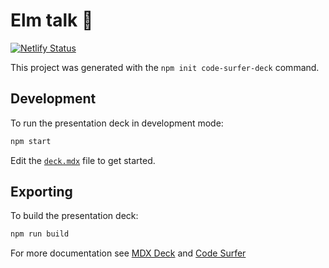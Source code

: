 # Elm talk 🌳

[![Netlify Status](https://api.netlify.com/api/v1/badges/ad726351-d2ba-4cef-b777-6a5d2f6146d9/deploy-status)](https://app.netlify.com/sites/elm-talk/deploys)

This project was generated with the `npm init code-surfer-deck` command.

## Development

To run the presentation deck in development mode:

```sh
npm start
```

Edit the [`deck.mdx`](deck.mdx) file to get started.

## Exporting

To build the presentation deck:

```sh
npm run build
```

For more documentation see [MDX Deck](https://github.com/jxnblk/mdx-deck) and [Code Surfer](https://codesurfer.pomb.us/)
